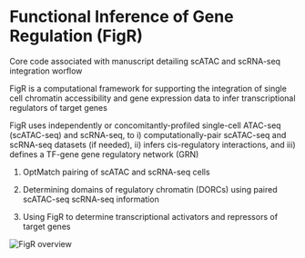 # Functional Inference of Gene Regulation (FigR)

Core code associated with manuscript detailing scATAC and scRNA-seq integration worflow

FigR is a computational framework for supporting the integration of single cell chromatin accessibility and gene expression data to infer transcriptional regulators of target genes

FigR uses independently or concomitantly-profiled single-cell ATAC-seq (scATAC-seq) and scRNA-seq, to 
i) computationally-pair scATAC-seq and scRNA-seq datasets (if needed), ii) infers cis-regulatory interactions, and iii) defines a TF-gene gene regulatory network (GRN)


1. OptMatch pairing of scATAC and scRNA-seq cells

2. Determining domains of regulatory chromatin (DORCs) using paired scATAC-seq scRNA-seq information

3. Using FigR to determine transcriptional activators and repressors of target genes

![FigR overview](./extra/test.JPG?raw=true "FigR overview")
